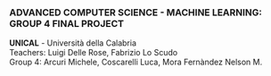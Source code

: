 ### ADVANCED COMPUTER SCIENCE - MACHINE LEARNING: GROUP 4 FINAL PROJECT  
**UNICAL** - Università della Calabria  
Teachers: Luigi Delle Rose, Fabrizio Lo Scudo  
Group 4: Arcuri Michele, Coscarelli Luca, Mora Fernàndez Nelson M.  



